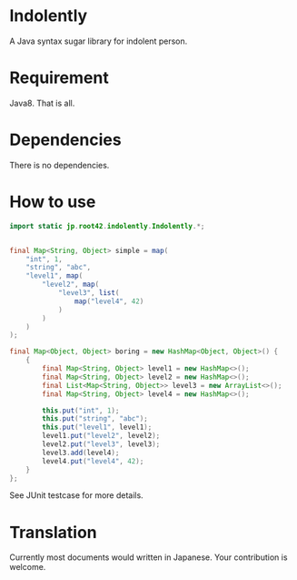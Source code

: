 <!--
  @author takahashikzn
-->

Indolently
=================

A Java syntax sugar library for indolent person.


Requirement
=================

Java8. That is all.


Dependencies
=================

There is no dependencies.


How to use
=================

```java
import static jp.root42.indolently.Indolently.*;


final Map<String, Object> simple = map(
    "int", 1,
    "string", "abc",
    "level1", map(
        "level2", map(
            "level3", list(
                map("level4", 42)
            )
        )
    )
);

final Map<Object, Object> boring = new HashMap<Object, Object>() {
    {
        final Map<String, Object> level1 = new HashMap<>();
        final Map<String, Object> level2 = new HashMap<>();
        final List<Map<String, Object>> level3 = new ArrayList<>();
        final Map<String, Object> level4 = new HashMap<>();

        this.put("int", 1);
        this.put("string", "abc");
        this.put("level1", level1);
        level1.put("level2", level2);
        level2.put("level3", level3);
        level3.add(level4);
        level4.put("level4", 42);
    }
};
```

See JUnit testcase for more details.


Translation
=================

Currently most documents would written in Japanese.
Your contribution is welcome.

